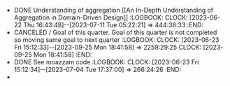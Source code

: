 - DONE Understanding of aggregation [[An In-Depth Understanding of Aggregation in Domain-Driven Design]]
  :LOGBOOK:
  CLOCK: [2023-06-22 Thu 16:43:48]--[2023-07-11 Tue 05:22:21] =>  444:38:33
  :END:
- CANCELED / Goal of this quarter. Goal of this quarter is not completed so moving same goal to next quarter
  :LOGBOOK:
  CLOCK: [2023-06-23 Fri 15:12:33]--[2023-09-25 Mon 18:41:58] =>  2259:29:25
  CLOCK: [2023-09-25 Mon 18:41:58]
  :END:
- DONE See moazzam code
  :LOGBOOK:
  CLOCK: [2023-06-23 Fri 15:12:34]--[2023-07-04 Tue 17:37:00] =>  266:24:26
  :END:
-